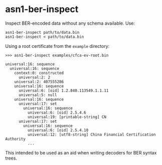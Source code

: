 # asn1-ber-inspect

Inspect BER-encoded data without any schema available. Use:

    asn1-ber-inspect path/to/data.bin
    asn1-ber-inspect < path/to/data.bin

Using a root certificate from the `example` directory:

    >>> asn1-ber-inspect examples/cfca-ev-root.bin

    universal:16: sequence
      universal:16: sequence
        context:0: constructed
          universal:2: 2
        universal:2: 407555286
        universal:16: sequence
          universal:6: [oid] 1.2.840.113549.1.1.11
          universal:5: null
        universal:16: sequence
          universal:17: set
            universal:16: sequence
              universal:6: [oid] 2.5.4.6
              universal:19: [printable-string] CN
          universal:17: set
            universal:16: sequence
              universal:6: [oid] 2.5.4.10
              universal:12: [utf8-string] China Financial Certification Authority
              ...

This intended to be used as an aid when writing decoders for BER syntax trees.
